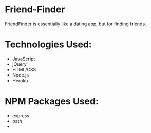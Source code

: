 # Friend-Finder
FriendFinder is essentially like a dating app, but for finding friends.

# Technologies Used:
* JavaScript
* jQuery
* HTML/CSS
* Node.js
* Heroku

# NPM Packages Used:
* express
* path
* 
